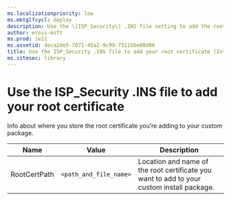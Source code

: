 ```yaml
---
ms.localizationpriority: low
ms.mktglfcycl: deploy
description: Use the \[ISP_Security\] .INS file setting to add the root certificate for your custom Internet Explorer package.
author: eross-msft
ms.prod: ie11
ms.assetid: 4eca2de5-7071-45a2-9c99-75115be00d06
title: Use the ISP_Security .INS file to add your root certificate (Internet Explorer Administration Kit 11 for IT Pros)
ms.sitesec: library
---
```



# Use the ISP_Security .INS file to add your root certificate
Info about where you store the root certificate you’re adding to your custom package.

|Name           |Value                  |Description                                                                               |
|---------------|-----------------------|------------------------------------------------------------------------------------------|
|RootCertPath |`<path_and_file_name>` |Location and name of the root certificate you want to add to your custom install package. |

